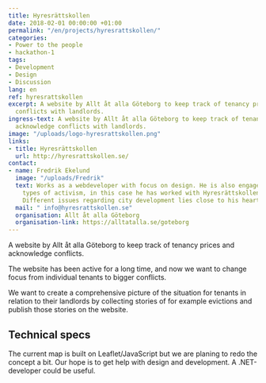 ```yaml
---
title: Hyresrättskollen
date: 2018-02-01 00:00:00 +01:00
permalink: "/en/projects/hyresrattskollen/"
categories:
- Power to the people
- hackathon-1
tags:
- Development
- Design
- Discussion
lang: en
ref: hyresrattskollen
excerpt: A website by Allt åt alla Göteborg to keep track of tenancy prices and acknowledge
  conflicts with landlords.
ingress-text: A website by Allt åt alla Göteborg to keep track of tenancy prices and
  acknowledge conflicts with landlords.
image: "/uploads/logo-hyresrattskollen.png"
links:
- title: Hyresrättskollen
  url: http://hyresrattskollen.se/
contact:
- name: Fredrik Ekelund
  image: "/uploads/Fredrik"
  text: Works as a webdeveloper with focus on design. He is also engaged in different
    types of activism, in this case he has worked with Hyresrättskollen since 2015.
    Different issues regarding city development lies close to his heart.
  mail: " info@hyresrattskollen.se"
  organisation: Allt åt alla Göteborg
  organisation-link: https://alltatalla.se/goteborg
---
```


A website by Allt åt alla Göteborg to keep track of tenancy prices and acknowledge conflicts.

The website has been active for a long time, and now we want to change focus from individual tenants to bigger conflicts.

We want to create a comprehensive picture of the situation for tenants in relation to their landlords by collecting stories of for example evictions and publish those stories on the website.

## Technical specs
The current map is built on Leaflet/JavaScript but we are planing to redo the concept a bit. Our hope is to get help with design and development. A .NET-developer could be useful. 